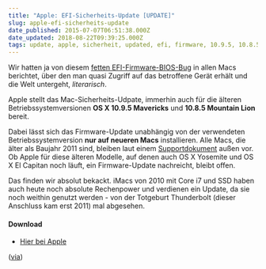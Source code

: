 ```yaml
---
title: "Apple: EFI-Sicherheits-Update [UPDATE]"
slug: apple-efi-sicherheits-update
date_published: 2015-07-07T06:51:38.000Z
date_updated: 2018-08-22T09:39:25.000Z
tags: update, apple, sicherheit, updated, efi, firmware, 10.9.5, 10.8.5
---
```


Wir hatten ja von diesem [fetten EFI-Firmware-BIOS-Bug](__GHOST_URL__/yolo-virus-in-tha-efi) in allen Macs berichtet, über den man quasi Zugriff auf das betroffene Gerät erhält und die Welt untergeht, *literarisch*.

Apple stellt das Mac-Sicherheits-Udpate, immerhin auch für die älteren Betriebssystemversionen **OS X 10.9.5 Mavericks** und **10.8.5 Mountain Lion** bereit.

Dabei lässt sich das Firmware-Update unabhängig von der verwendeten Betriebssystemversion **nur auf neueren Macs** installieren. Alle Macs, die älter als Baujahr 2011 sind, bleiben laut einem [Supportdokument](https://support.apple.com/en-us/HT201518?utm_source=dlvr.it&amp;utm_medium=twitter) außen vor. Ob Apple für diese älteren Modelle, auf denen auch OS X Yosemite und OS X El Capitan noch läuft, ein Firmware-Update nachreicht, bleibt offen.

Das finden wir absolut bekackt. iMacs von 2010 mit Core i7 und SSD haben auch heute noch absolute Rechenpower und verdienen ein Update, da sie noch weithin genutzt werden - von der Totgeburt Thunderbolt (dieser Anschluss kam erst 2011) mal abgesehen.

#### Download

- [Hier bei Apple](https://support.apple.com/en-us/HT201518?utm_source=dlvr.it)

([via](http://www.heise.de/mac-and-i/meldung/Apple-EFI-Sicherheits-Update-nicht-fuer-aeltere-Macs-2735051.html))
